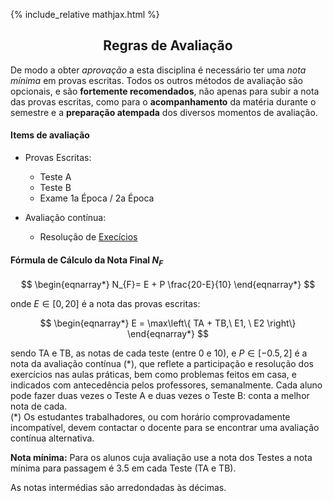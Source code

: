 {% include_relative mathjax.html %}

<h2 align="center"> Regras de Avaliação </h2>  

De modo a obter _aprovação_ a esta disciplina é necessário ter uma _nota mínima_ em provas escritas.
Todos os outros métodos de avaliação são opcionais, e são **fortemente recomendados**, não apenas para subir a nota das provas escritas, como para o **acompanhamento** da matéria durante o semestre e a **preparação atempada** dos diversos momentos de avaliação.

#### Items de avaliação

- Provas Escritas:
  - Teste A 
  - Teste B
  - Exame 1a Época / 2a Época

- Avaliação contínua:
  - Resolução de [Execícios](exercicios.md)

#### Fórmula de Cálculo da Nota Final $N_F$

$$
\begin{eqnarray*}
N_{F}= E + P \frac{20-E}{10} 
\end{eqnarray*}
$$

onde $E \in [0, 20]$ é a nota das provas escritas:

$$
\begin{eqnarray*}
E = \max\left\{ TA + TB,\ E1, \ E2 \right\} 
\end{eqnarray*}
$$

sendo TA e TB, as notas de cada teste (entre 0 e 10), e $P \in [-0.5 , 2]$ é a nota da avaliação contínua (\*), que reflete a participação e resolução dos exercícios nas aulas práticas, bem como problemas feitos em casa, e indicados com antecedência pelos professores, semanalmente.
Cada aluno pode fazer duas vezes o Teste A e duas vezes o Teste B: conta a melhor nota de cada.
<br> (\*) Os estudantes trabalhadores, ou com horário comprovadamente incompatível, devem contactar o docente para se encontrar uma avaliação contínua alternativa.

**Nota mínima:** Para os alunos cuja avaliação use a nota dos Testes a nota mínima para passagem é 3.5 em cada Teste (TA e TB). 

As notas intermédias são arredondadas às décimas.
